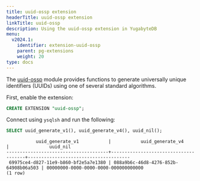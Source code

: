 ```yaml
---
title: uuid-ossp extension
headerTitle: uuid-ossp extension
linkTitle: uuid-ossp
description: Using the uuid-ossp extension in YugabyteDB
menu:
  v2024.1:
    identifier: extension-uuid-ossp
    parent: pg-extensions
    weight: 20
type: docs
---
```


The [uuid-ossp](https://www.postgresql.org/docs/11/uuid-ossp.html) module provides functions to generate universally unique identifiers (UUIDs) using one of several standard algorithms.

First, enable the extension:

```sql
CREATE EXTENSION "uuid-ossp";
```

Connect using `ysqlsh` and run the following:

```sql
SELECT uuid_generate_v1(), uuid_generate_v4(), uuid_nil();
```

```output
           uuid_generate_v1           |           uuid_generate_v4           |               uuid_nil
--------------------------------------+--------------------------------------+--------------------------------------
 69975ce4-d827-11e9-b860-bf2e5a7e1380 | 088a9b6c-46d8-4276-852b-64908b06a503 | 00000000-0000-0000-0000-000000000000
(1 row)
```
